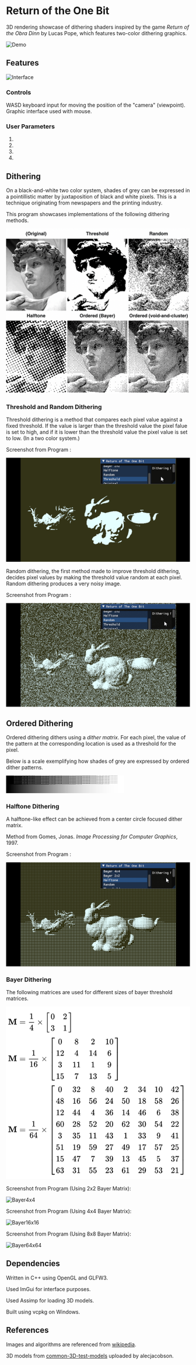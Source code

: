 # Return of the One Bit

3D rendering showcase of dithering shaders inspired by the game *Return of the Obra Dinn* by Lucas Pope, which features two-color dithering graphics.


![Demo](images/demo.gif)

## Features

![Interface](images/interface.png)

### Controls

WASD keyboard input for moving the position of the "camera" (viewpoint).
Graphic interface used with mouse.

### User Parameters

1.
2.
3.
4.


## Dithering

On a black-and-white two color system, shades of grey can be expressed in a pointillistic matter by juxtaposition of black and white pixels. This is a technique originating from newspapers and the printing industry.

This program showcases implementations of the following dithering methods.

![DitheringMethods](images/ditheringMethods.png)

### Threshold and Random Dithering

Threshold dithering is a method that compares each pixel value against a fixed threshold. If the value is larger than the threshold value the pixel falue is set to high, and if it is lower than the threshold value the pixel value is set to low. (In a two color system.)


Screenshot from Program : 

![Threshold](images/threshold.png)

Random dithering, the first method made to improve threshold dithering, decides pixel values by making the threshold value random at each pixel. Random dithering produces a very noisy image.


Screenshot from Program :

![Random](images/random.png)

## Ordered Dithering

Ordered dithering dithers using a *dither matrix*. For each pixel, the value of the pattern at the corresponding location is used as a threshold for the pixel.

Below is a scale exemplifying how shades of grey are expressed by ordered dither patterns.

![BayerScale](images/bayerScale.png)

### Halftone Dithering

A halftone-like effect can be achieved from a center circle focused dither matrix.

Method from Gomes, Jonas. *Image Processing for Computer Graphics*, 1997.

Screenshot from Program :

![Halftone](images/halftone.png)

### Bayer Dithering

The following matrices are used for different sizes of bayer threshold matrices.

![BayerMatrices](images/bayerMatrices.png)


Screenshot from Program (Using 2x2 Bayer Matrix):

![Bayer4x4](images/bayer4.png)


Screenshot from Program (Using 4x4 Bayer Matrix):

![Bayer16x16](images/bayer16.png)


Screenshot from Program (Using 8x8 Bayer Matrix):

![Bayer64x64](images/bayer64.png)

## Dependencies

Written in C++ using OpenGL and GLFW3.

Used ImGui for interface purposes.

Used Assimp for loading 3D models.

Built using vcpkg on Windows.

## References

Images and algorithms are referenced from [wikipedia](https://en.wikipedia.org/wiki/Dither#Algorithms).

3D models from [common-3D-test-models](https://github.com/alecjacobson/common-3d-test-models) uploaded by alecjacobson.
